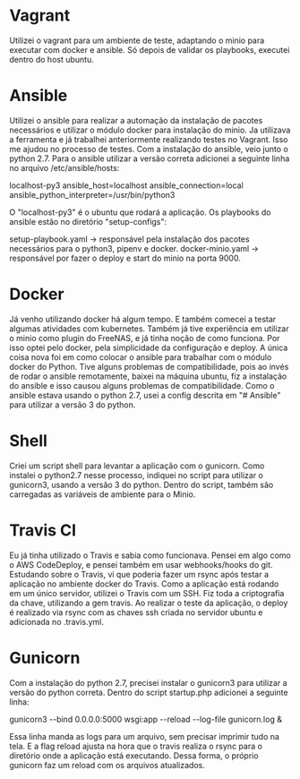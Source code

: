 # Vagrant
Utilizei o vagrant para um ambiente de teste, adaptando o minio para executar com docker e ansible.
Só depois de validar os playbooks, executei dentro do host ubuntu.

# Ansible
Utilizei o ansible para realizar a automação da instalação de pacotes necessários e utilizar o módulo docker para instalação do minio.
Ja utilizava a ferramenta e já trabalhei anteriormente realizando testes no Vagrant. Isso me ajudou no processo de testes.
Com a instalação do ansible, veio junto o python 2.7. 
Para o ansible utilizar a versão correta adicionei a seguinte linha no arquivo /etc/ansible/hosts:

localhost-py3 ansible_host=localhost ansible_connection=local ansible_python_interpreter=/usr/bin/python3

O "localhost-py3" é o ubuntu que rodará a aplicação.
Os playbooks do ansible estão no diretório "setup-configs":

setup-playbook.yaml -> responsável pela instalação dos pacotes necessários para o python3, pipenv e docker.
docker-minio.yaml -> responsável por fazer o deploy e start do minio na porta 9000.

# Docker
Já venho utilizando docker há algum tempo. E também comecei a testar algumas atividades com kubernetes.
Também já tive experiência em utilizar o minio como plugin do FreeNAS, e já tinha noção de como funciona.
Por isso optei pelo docker, pela simplicidade da configuração e deploy.
A única coisa nova foi em como colocar o ansible para trabalhar com o módulo docker do Python.
Tive alguns problemas de compatibilidade, pois ao invés de rodar o ansible remotamente, baixei na máquina ubuntu, fiz a instalação do ansible
e isso causou alguns problemas de compatibilidade. Como o ansible estava usando o python 2.7, usei a config descrita em "# Ansible" para utilizar
a versão 3 do python.

# Shell
Criei um script shell para levantar a aplicação com o gunicorn.
Como instalei o python2.7 nesse processo, indiquei no script para utilizar o gunicorn3, usando a versão 3 do python.
Dentro do script, também são carregadas as variáveis de ambiente para o Minio.

# Travis CI
Eu já tinha utilizado o Travis e sabia como funcionava. Pensei em algo como o AWS CodeDeploy, e pensei também em usar webhooks/hooks do git.
Estudando sobre o Travis, vi que poderia fazer um rsync após testar a aplicação no ambiente docker do Travis.
Como a aplicação está rodando em um único servidor, utilizei o Travis com um SSH.
Fiz toda a criptografia da chave, utilizando a gem travis. Ao realizar o teste da aplicação, o deploy é realizado via rsync com as chaves
ssh criada no servidor ubuntu e adicionada no .travis.yml.

# Gunicorn
Com a instalação do python 2.7, precisei instalar o gunicorn3 para utilizar a versão do python correta.
Dentro do script startup.php adicionei a seguinte linha: 

gunicorn3 --bind 0.0.0.0:5000 wsgi:app --reload --log-file gunicorn.log &

Essa linha manda as logs para um arquivo, sem precisar imprimir tudo na tela. E a flag reload ajusta na hora que o travis realiza o rsync
para o diretório onde a aplicação está executando. Dessa forma, o próprio gunicorn faz um reload com os arquivos atualizados.
